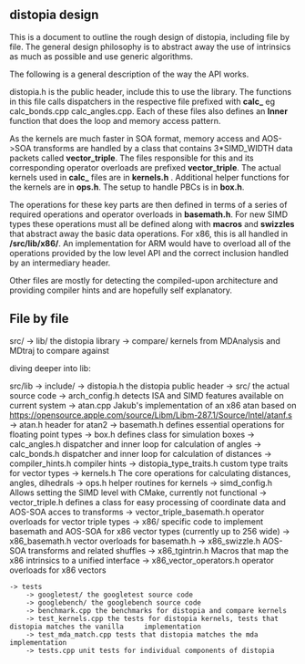 distopia design
---------------

This is a document to outline the rough design of distopia, including file by file.
The general design philosophy is to abstract away the use of intrinsics as much as possible and use generic algorithms.

The following is a general description of the way the API works.

distopia.h is the public header, include this to use the library. The functions in this file calls dispatchers in the respective file prefixed with **calc_** eg calc_bonds.cpp calc_angles.cpp. Each of these files also defines an **Inner** function that does the loop and memory access pattern.

 As the kernels are much faster in SOA format, memory access and AOS->SOA transforms are handled by a class that contains 3*SIMD_WIDTH data packets called **vector_triple**. The files responsible for this and its corresponding operator overloads are prefixed **vector_triple**.  The actual kernels used in **calc_** files are in **kernels.h** . Additional helper functions for the kernels are in **ops.h**. The setup to handle PBCs is in **box.h**. 
 
The operations for these key parts are then defined in terms of a series of required operations and operator overloads in **basemath.h**. For new SIMD types these operations must all be defined along with **macros** and **swizzles** that abstract away the basic data operations. For x86, this is all handled in **/src/lib/x86/**. An implementation for ARM would have to overload all of the operations provided by the low level API and the correct inclusion handled by an intermediary header. 

Other files are mostly for detecting the compiled-upon architecture and providing compiler hints and are hopefully self explanatory. 


File by file
------------

src/
    -> lib/   the distopia library
    -> compare/   kernels from MDAnalysis and MDtraj to compare against

diving deeper into lib:

src/lib
    -> include/
        -> distopia.h the distopia public header
    -> src/ the actual source code
        -> arch_config.h detects ISA and SIMD features available on current system
        -> atan.cpp Jakub's implementation of an x86 atan based on https://opensource.apple.com/source/Libm/Libm-287.1/Source/Intel/atanf.s
        -> atan.h header for atan2
        -> basemath.h defines essential operations for floating point types
        -> box.h defines class for simulation boxes
        -> calc_angles.h dispatcher and inner loop for calculation of angles 
        -> calc_bonds.h dispatcher and inner loop for calculation of distances 
        -> compiler_hints.h compiler hints
        -> distopia_type_traits.h custom type traits for vector types 
        -> kernels.h The core operations for calculating distances, angles, dihedrals
        -> ops.h helper routines for kernels
        -> simd_config.h Allows setting the SIMD level with CMake, currently not functional
        -> vector_triple.h defines a class for easy processing of coordinate data and AOS-SOA acces to transforms
        -> vector_triple_basemath.h operator overloads for vector triple types
        -> x86/ specific code to implement basemath and AOS-SOA for x86 vector types (currently up to 256 wide)
            -> x86_basemath.h vector overloads for basemath.h
            -> x86_swizzle.h AOS-SOA transforms and related shuffles
            -> x86_tgintrin.h Macros that map the x86 intrinsics to a unified interface
            -> x86_vector_operators.h operator overloads for x86 vectors

    -> tests
        -> googletest/ the googletest source code
        -> googlebench/ the googlebench source code
        -> benchmark.cpp the benchmarks for distopia and compare kernels
        -> test_kernels.cpp the tests for distopia kernels, tests that distopia matches the vanilla     implementation
        -> test_mda_match.cpp tests that distopia matches the mda implementation
        -> tests.cpp unit tests for individual components of distopia 


